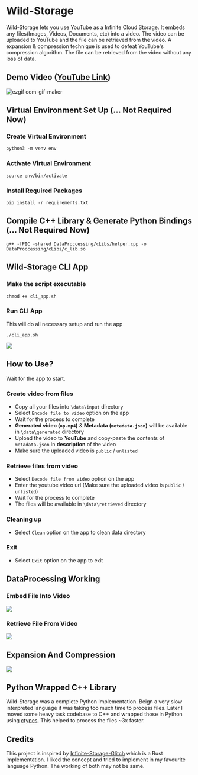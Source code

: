 # Wild-Storage

Wild-Storage lets you use YouTube as a Infinite Cloud Storage. It embeds any files(Images, Videos, Documents, etc) into a video. The video can be uploaded to YouTube and the file can be retrieved from the video. A expansion & compression technique is used to defeat YouTube's compression algorithm. The file can be retrieved from the video without any loss of data.

## Demo Video ([YouTube Link](https://youtu.be/NbeWh011qjs))

![ezgif com-gif-maker](https://gateway.pinata.cloud/ipfs/Qmdo9ZW5uk6NDYWj8K6oNBABDNtBYZZagAxF9UmoxUQFwM)

## Virtual Environment Set Up (... Not Required Now)

### Create Virtual Environment

```console
python3 -m venv env
```

### Activate Virtual Environment

```console
source env/bin/activate
```

### Install Required Packages

```console
pip install -r requirements.txt
```

## Compile C++ Library & Generate Python Bindings (... Not Required Now)

```console
g++ -fPIC -shared DataProccessing/cLibs/helper.cpp -o DataProccessing/cLibs/c_lib.so
```

## Wild-Storage CLI App

### Make the script executable

```console
chmod +x cli_app.sh
```

### Run CLI App

This will do all necessary setup and run the app

```console
./cli_app.sh
```

<img src="https://tomato-semantic-alligator-932.mypinata.cloud/ipfs/QmQdnLR9RmjFDLxb39VpqC8N5se9wbhPBRaLsd65uALVBD?_gl=1*1jcg77v*_ga*MjA2MjA3MzczMS4xNzA0NTQzNDQ0*_ga_5RMPXG14TE*MTcwNDU0MzQ0My4xLjEuMTcwNDU0MzU2NC42MC4wLjA.">

## How to Use?

Wait for the app to start.

### Create video from files

- Copy all your files into ```\data\input``` directory
- Select ```Encode file to video``` option on the app
- Wait for the process to complete
- <b>Generated video (```op.mp4```)</b> & <b>Metadata (```metadata.json```)</b> will be available in ```\data\generated``` directory
- Upload the video to <b>YouTube</b> and copy-paste the contents of ```metadata.json``` in <b>description</b> of the video
- Make sure the uploaded video is ```public``` / ```unlisted```

### Retrieve files from video

- Select ```Decode file from video``` option on the app
- Enter the youtube video url (Make sure the uploaded video is ```public``` / ```unlisted```)
- Wait for the process to complete
- The files will be available in ```\data\retrieved``` directory

### Cleaning up

- Select ```Clean``` option on the app to clean data directory

### Exit

- Select ```Exit``` option on the app to exit

## DataProcessing Working

### Embed File Into Video

<img src="https://tomato-semantic-alligator-932.mypinata.cloud/ipfs/QmNx7xX1pn3ngduQU5n9GKC8NwfH7GRQXfGB4mFuxphtqa">

### Retrieve File From Video

<img src="https://tomato-semantic-alligator-932.mypinata.cloud/ipfs/QmUMXUJZ11mgpp8oEmGPeTenK4669uwJesUVJmK1UDQwvV">

## Expansion And Compression

<img src="https://tomato-semantic-alligator-932.mypinata.cloud/ipfs/Qma8CRjSV7Azkp3uMfda1aWDNHGNQgy1haC6fcuuWHMJ8Y">

## Python Wrapped C++ Library

Wild-Storage was a complete Python Implementation. Beign a very slow interpreted language it was taking too much time to process files. Later I moved some heavy task codebase to C++ and wrapped those in Python using [ctypes](https://docs.python.org/3/library/ctypes.html). This helped to process the files ~3x faster.

## Credits

This project is inspired by [Infinite-Storage-Glitch](https://github.com/DvorakDwarf/Infinite-Storage-Glitch) which is a Rust implementation. I liked the concept and tried to implement in my favourite language Python. The working of both may not be same.
